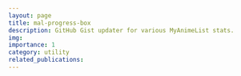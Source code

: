 ```yaml
---
layout: page
title: mal-progress-box
description: GitHub Gist updater for various MyAnimeList stats.
img: 
importance: 1
category: utility
related_publications:
---
```


